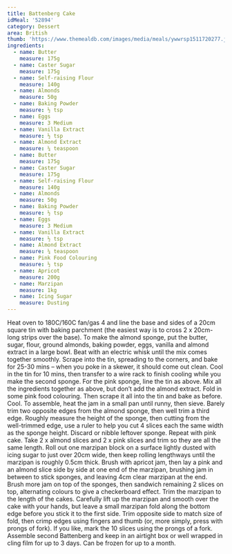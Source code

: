 ```yaml
---
title: Battenberg Cake
idMeal: '52894'
category: Dessert
area: British
thumb: 'https://www.themealdb.com/images/media/meals/ywwrsp1511720277.jpg'
ingredients:
  - name: Butter
    measure: 175g
  - name: Caster Sugar
    measure: 175g
  - name: Self-raising Flour
    measure: 140g
  - name: Almonds
    measure: 50g
  - name: Baking Powder
    measure: ½ tsp
  - name: Eggs
    measure: 3 Medium
  - name: Vanilla Extract
    measure: ½ tsp
  - name: Almond Extract
    measure: ¼ teaspoon
  - name: Butter
    measure: 175g
  - name: Caster Sugar
    measure: 175g
  - name: Self-raising Flour
    measure: 140g
  - name: Almonds
    measure: 50g
  - name: Baking Powder
    measure: ½ tsp
  - name: Eggs
    measure: 3 Medium
  - name: Vanilla Extract
    measure: ½ tsp
  - name: Almond Extract
    measure: ¼ teaspoon
  - name: Pink Food Colouring
    measure: ½ tsp
  - name: Apricot
    measure: 200g
  - name: Marzipan
    measure: 1kg
  - name: Icing Sugar
    measure: Dusting
---
```

Heat oven to 180C/160C fan/gas 4 and line the base and sides of a 20cm square tin with baking parchment (the easiest way is to cross 2 x 20cm-long strips over the base). To make the almond sponge, put the butter, sugar, flour, ground almonds, baking powder, eggs, vanilla and almond extract in a large bowl. Beat with an electric whisk until the mix comes together smoothly. Scrape into the tin, spreading to the corners, and bake for 25-30 mins – when you poke in a skewer, it should come out clean. Cool in the tin for 10 mins, then transfer to a wire rack to finish cooling while you make the second sponge.
For the pink sponge, line the tin as above. Mix all the ingredients together as above, but don’t add the almond extract. Fold in some pink food colouring. Then scrape it all into the tin and bake as before. Cool.
To assemble, heat the jam in a small pan until runny, then sieve. Barely trim two opposite edges from the almond sponge, then well trim a third edge. Roughly measure the height of the sponge, then cutting from the well-trimmed edge, use a ruler to help you cut 4 slices each the same width as the sponge height. Discard or nibble leftover sponge. Repeat with pink cake.
Take 2 x almond slices and 2 x pink slices and trim so they are all the same length. Roll out one marzipan block on a surface lightly dusted with icing sugar to just over 20cm wide, then keep rolling lengthways until the marzipan is roughly 0.5cm thick. Brush with apricot jam, then lay a pink and an almond slice side by side at one end of the marzipan, brushing jam in between to stick sponges, and leaving 4cm clear marzipan at the end. Brush more jam on top of the sponges, then sandwich remaining 2 slices on top, alternating colours to give a checkerboard effect. Trim the marzipan to the length of the cakes.
Carefully lift up the marzipan and smooth over the cake with your hands, but leave a small marzipan fold along the bottom edge before you stick it to the first side. Trim opposite side to match size of fold, then crimp edges using fingers and thumb (or, more simply, press with prongs of fork). If you like, mark the 10 slices using the prongs of a fork.
Assemble second Battenberg and keep in an airtight box or well wrapped in cling film for up to 3 days. Can be frozen for up to a month.
